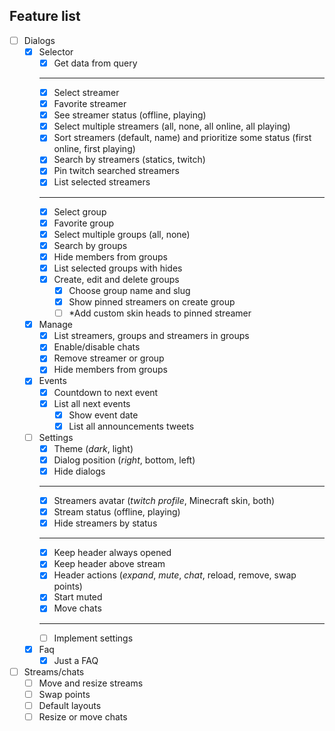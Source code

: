 ## Feature list

- [ ] Dialogs
  - [x] Selector
    - [x] Get data from query
    ***
    - [x] Select streamer
    - [x] Favorite streamer
    - [x] See streamer status (offline, playing)
    - [x] Select multiple streamers (all, none, all online, all playing)
    - [x] Sort streamers (default, name) and prioritize some status (first online, first playing)
    - [x] Search by streamers (statics, twitch)
    - [x] Pin twitch searched streamers
    - [x] List selected streamers
    ***
    - [x] Select group
    - [x] Favorite group
    - [x] Select multiple groups (all, none)
    - [x] Search by groups
    - [x] Hide members from groups
    - [x] List selected groups with hides
    - [x] Create, edit and delete groups
      - [x] Choose group name and slug
      - [x] Show pinned streamers on create group
      - [ ] \*Add custom skin heads to pinned streamer
  - [x] Manage
    - [x] List streamers, groups and streamers in groups
    - [x] Enable/disable chats
    - [x] Remove streamer or group
    - [x] Hide members from groups
  - [x] Events
    - [x] Countdown to next event
    - [x] List all next events
      - [x] Show event date
      - [x] List all announcements tweets
  - [ ] Settings
    - [x] Theme (_dark_, light)
    - [x] Dialog position (_right_, bottom, left)
    - [x] Hide dialogs
    ***
    - [x] Streamers avatar (_twitch profile_, Minecraft skin, both)
    - [x] Stream status (offline, playing)
    - [x] Hide streamers by status
    ***
    - [x] Keep header always opened
    - [x] Keep header above stream
    - [x] Header actions (_expand_, _mute_, _chat_, reload, remove, swap points)
    - [x] Start muted
    - [x] Move chats
    ***
    - [ ] Implement settings
  - [x] Faq
    - [x] Just a FAQ
- [ ] Streams/chats
  - [ ] Move and resize streams
  - [ ] Swap points
  - [ ] Default layouts
  - [ ] Resize or move chats
